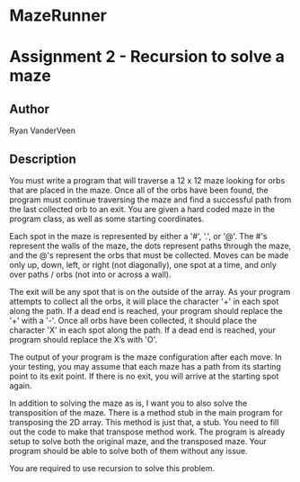 # MazeRunner
# Assignment 2 - Recursion to solve a maze

## Author
Ryan VanderVeen


## Description

You must write a program that will traverse a 12 x 12 maze looking for orbs that are placed in the maze. Once all of the orbs have been found, the program must continue traversing the maze and find a successful path from the last collected orb to an exit. You are given a hard coded maze in the program class, as well as some starting coordinates.

Each spot in the maze is represented by either a '#', '.', or '@'. The #'s represent the walls of the maze, the dots represent paths through the maze, and the @'s represent the orbs that must be collected. Moves can be made only up, down, left, or right (not diagonally), one spot at a time, and only over paths / orbs (not into or across a wall).

The exit will be any spot that is on the outside of the array. As your program attempts to collect all the orbs, it will place the character '+' in each spot along the path. If a dead end is reached, your program should replace the '+' with a '-'. Once all orbs have been collected, it should place the character 'X' in each spot along the path. If a dead end is reached, your program should replace the X’s with 'O'.

The output of your program is the maze configuration after each move. In your testing, you may assume that each maze has a path from its starting point to its exit point. If there is no exit, you will arrive at the starting spot again.

In addition to solving the maze as is, I want you to also solve the transposition of the maze. There is a method stub in the main program for transposing the 2D array. This method is just that, a stub. You need to fill out the code to make that transpose method work. The program is already setup to solve both the original maze, and the transposed maze. Your program should be able to solve both of them without any issue.

You are required to use recursion to solve this problem.
